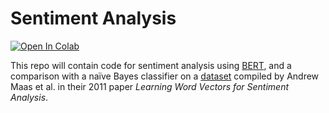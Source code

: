 # Sentiment Analysis

[![Open In Colab](https://colab.research.google.com/assets/colab-badge.svg)](https://colab.research.google.com/github/joel-n/sentiment-analysis/blob/main/BERT_sentiment_prediction.ipynb)

This repo will contain code for sentiment analysis using [BERT](https://github.com/google-research/bert), and a comparison with a naïve Bayes classifier on a [dataset](https://ai.stanford.edu/~amaas/data/sentiment/) compiled by Andrew Maas et al. in their 2011 paper *Learning Word Vectors for Sentiment Analysis*.
